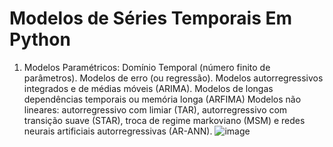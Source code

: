 # Modelos de Séries Temporais Em Python

1) Modelos Paramétricos: Domínio Temporal (número finito de parâmetros). 
Modelos de erro (ou regressão).
Modelos autorregressivos integrados e de médias móveis (ARIMA).
Modelos de longas dependências temporais ou memória longa (ARFIMA)
Modelos não lineares: autorregressivo com limiar (TAR), autorregressivo com transição suave (STAR), troca de regime markoviano (MSM) e redes neurais artificiais autorregressivas (AR-ANN).
![image](https://github.com/JoseCavalcante/ML-Series-Temporais/assets/16668841/979bd909-15a5-4af4-a33c-572c114df7f5)
